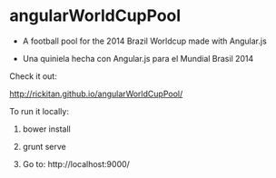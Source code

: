 angularWorldCupPool
===================

- A football pool for the 2014 Brazil Worldcup made with Angular.js

- Una quiniela hecha con Angular.js para el Mundial Brasil 2014

Check it out: 

http://rickitan.github.io/angularWorldCupPool/

To run it locally:

1) bower install

2) grunt serve

3) Go to: http://localhost:9000/
